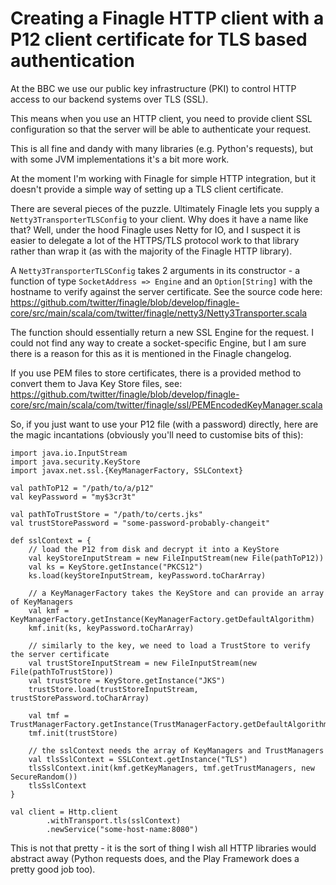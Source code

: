# Creating a Finagle HTTP client with a P12 client certificate for TLS based authentication

At the BBC we use our public key infrastructure (PKI) to control HTTP access to our backend systems over TLS (SSL). 

This means when you use an HTTP client, you need to provide client SSL configuration so that the server will be able to authenticate your request.

This is all fine and dandy with many libraries (e.g. Python's requests), but with some JVM implementations it's a bit more work.


At the moment I'm working with Finagle for simple HTTP integration, but it doesn't provide a simple way of setting up a TLS client certificate.

There are several pieces of the puzzle. Ultimately Finagle lets you supply a `Netty3TransporterTLSConfig` to your client. Why does it have a name like that?
Well, under the hood Finagle uses Netty for IO, and I suspect it is easier to delegate a lot of the HTTPS/TLS protocol work to that library rather than wrap it (as with the majority of the Finagle HTTP library).

A `Netty3TransporterTLSConfig` takes 2 arguments in its constructor - a function of type `SocketAddress => Engine` and an `Option[String]` with the hostname to verify against the server certificate. See the source code here:
https://github.com/twitter/finagle/blob/develop/finagle-core/src/main/scala/com/twitter/finagle/netty3/Netty3Transporter.scala

The function should essentially return a new SSL Engine for the request. I could not find any way to create a socket-specific Engine, but I am sure there is a reason for this as it is mentioned in the Finagle changelog.


If you use PEM files to store certificates, there is a provided method to convert them to Java Key Store files, see: https://github.com/twitter/finagle/blob/develop/finagle-core/src/main/scala/com/twitter/finagle/ssl/PEMEncodedKeyManager.scala


So, if you just want to use your P12 file (with a password) directly, here are the magic incantations (obviously you'll need to customise bits of this):
```
import java.io.InputStream
import java.security.KeyStore
import javax.net.ssl.{KeyManagerFactory, SSLContext}

val pathToP12 = "/path/to/a/p12"
val keyPassword = "my$3cr3t"

val pathToTrustStore = "/path/to/certs.jks"
val trustStorePassword = "some-password-probably-changeit"

def sslContext = {
    // load the P12 from disk and decrypt it into a KeyStore
    val keyStoreInputStream = new FileInputStream(new File(pathToP12))
    val ks = KeyStore.getInstance("PKCS12")
    ks.load(keyStoreInputStream, keyPassword.toCharArray)
   
    // a KeyManagerFactory takes the KeyStore and can provide an array of KeyManagers
    val kmf = KeyManagerFactory.getInstance(KeyManagerFactory.getDefaultAlgorithm)
    kmf.init(ks, keyPassword.toCharArray)
    
    // similarly to the key, we need to load a TrustStore to verify the server certificate
    val trustStoreInputStream = new FileInputStream(new File(pathToTrustStore))
    val trustStore = KeyStore.getInstance("JKS")
    trustStore.load(trustStoreInputStream, trustStorePassword.toCharArray)
    
    val tmf = TrustManagerFactory.getInstance(TrustManagerFactory.getDefaultAlgorithm)
    tmf.init(trustStore)
    
    // the sslContext needs the array of KeyManagers and TrustManagers
    val tlsSslContext = SSLContext.getInstance("TLS")
    tlsSslContext.init(kmf.getKeyManagers, tmf.getTrustManagers, new SecureRandom())
    tlsSslContext
}

val client = Http.client
		.withTransport.tls(sslContext)
		.newService("some-host-name:8080")

```

This is not that pretty - it is the sort of thing I wish all HTTP libraries would abstract away (Python requests does, and the Play Framework does a pretty good job too).
